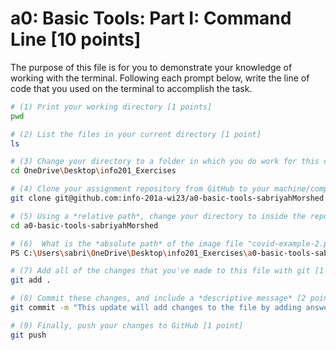 # a0: Basic Tools: Part I: Command Line [10 points]

The purpose of this file is for you to demonstrate your knowledge of working with the terminal. Following each prompt below, write the line of code that you used on the terminal to accomplish the task.

```bash
# (1) Print your working directory [1 points]
pwd

# (2) List the files in your current directory [1 point]
ls

# (3) Change your directory to a folder in which you do work for this class (if you haven't created such a folder, please do so now — perhaps titled "INFO201") [1 point]
cd OneDrive\Desktop\info201_Exercises

# (4) Clone your assignment repository from GitHub to your machine/computer [1 point]
git clone git@github.com:info-201a-wi23/a0-basic-tools-sabriyahMorshed.git

# (5) Using a *relative path*, change your directory to inside the repository you just cloned [1 point]
cd a0-basic-tools-sabriyahMorshed

# (6)  What is the *absolute path* of the image file "covid-example-2.png"? (You can answer the absolute path on your own computer, or the absolute path only within the GitHub repository) [1 points]
PS C:\Users\sabri\OneDrive\Desktop\info201_Exercises\a0-basic-tools-sabriyahMorshed\images\COVID-19-Visualizations\covid-example-2.png

# (7) Add all of the changes that you've made to this file with git [1 point]
git add .

# (8) Commit these changes, and include a *descriptive message* [2 points]
git commit -m "This update will add changes to the file by adding answers to all the questions in the git-commands markdown file."

# (9) Finally, push your changes to GitHub [1 point]
git push
```
